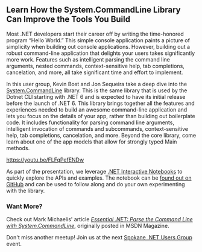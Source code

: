 
## Learn How the System.CommandLine Library Can Improve the Tools You Build

Most .NET developers start their career off by writing the time-honored program “Hello World.” This simple console application paints a picture of simplicity when building out console applications. However, building out a robust command-line application that delights your users takes significantly more work. Features such as intelligent parsing the command line arguments, nested commands, context-sensitive help, tab completions, cancelation, and more, all take significant time and effort to implement.

In this user group, Kevin Bost and Jon Sequeira take a deep dive into the [System.CommandLine](https://github.com/dotnet/command-line-api) library. This is the same library that is used by the Dotnet CLI starting with .NET 6 and is expected to have its initial release before the launch of .NET 6. This library brings together all the features and experiences needed to build an awesome command-line application and lets you focus on the details of your app, rather than building out boilerplate code. It includes functionality for parsing command line arguments, intelligent invocation of commands and subcommands, context-sensitive help, tab completions, cancelation, and more. Beyond the core library, come learn about one of the app models that allow for strongly typed Main methods.

https://youtu.be/FLFqPefENDw

As part of the presentation, we leverage [.NET Interactive Notebooks](https://github.com/dotnet/interactive) to quickly explore the APIs and examples. The notebook can be [found out on GitHub](https://github.com/IntelliTect-Samples/SpokaneNETUserGroupSamples/tree/master/2021.04.13-System.CommandLine) and can be used to follow along and do your own experimenting with the library.

### Want More?

Check out Mark Michaelis' article _[Essential .NET: Parse the Command Line with System.CommandLine](/parse-command-line/)_, originally posted in MSDN Magazine.

Don't miss another meetup! Join us at the next [Spokane .NET Users Group](https://www.meetup.com/Spokane-NET-User-Group/) event.
